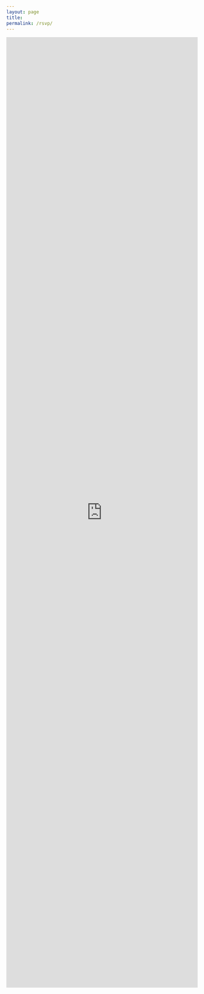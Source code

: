 ```yaml
---
layout: page
title:
permalink: /rsvp/
---
```


<iframe src="https://docs.google.com/forms/d/e/1FAIpQLSfJuRS_7OFlqBdF3aS2l7ELEI3DqoW2c8b1UwNcI5qI7E9MOA/viewform?embedded=true" width="100%" height="2500" frameborder="0" marginheight="0" marginwidth="0">Loading...</iframe>
